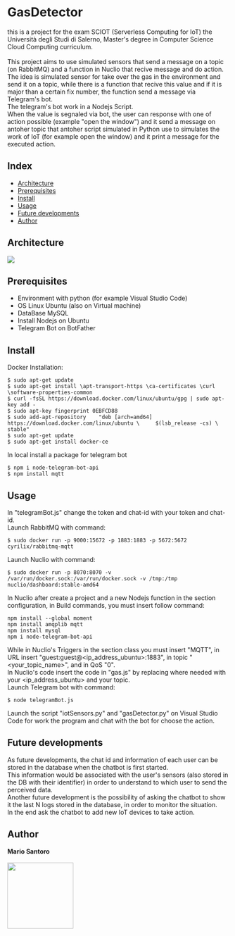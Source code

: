 # GasDetector
this is a project for the exam SCIOT (Serverless Computing for IoT) the Università degli Studi di Salerno, Master's degree in Computer Science Cloud Computing curriculum.
<br><br>
This project aims to use simulated sensors that send a message on a topic (on RabbitMQ) and a function in Nuclio that recive message and do action.<br>
The idea is simulated sensor for take over the gas in the environment and send it on a topic, while there is a function that recive this value and if it is major than a certain fix number, the function send a message via Telegram's bot.<br>
The telegram's bot work in a Nodejs Script.<br>
When the value is segnaled via bot, the user can response with one of action possible (example "open the window") and it send a message on antoher topic that antoher script simulated in Python use to simulates the work of IoT (for example open the window) and it print a message for the executed action.

## Index
<ul>
	<li> <a href="https://github.com/mario-santoro/gas-detector-SCIOT2021#architecture">Architecture</a></li>
	<li> <a href="https://github.com/mario-santoro/gas-detector-SCIOT2021#prerequisites">Prerequisites</a></li>
	<li> <a href="https://github.com/mario-santoro/gas-detector-SCIOT2021#install">Install</a></li>
	<li> <a href="https://github.com/mario-santoro/gas-detector-SCIOT2021#usage">Usage</a></li>
	<li> <a href="https://github.com/mario-santoro/gas-detector-SCIOT2021#future-developments">Future developments</a></li>
	<li> <a href="https://github.com/mario-santoro/gas-detector-SCIOT2021#author">Author</a></li>
</ul>

## Architecture
<img align="center"  src="https://github.com/mario-santoro/gas-detector-SCIOT2021/blob/main/documentation/architecture.png?raw=true" >

## Prerequisites
<ul>
  <li>Environment with python (for example Visual Studio Code)</li>
  <li>OS Linux Ubuntu (also on Virtual machine)</li>
  <li>DataBase MySQL</li>
  <li>Install Nodejs on Ubuntu</li>
  <li>Telegram Bot on BotFather</li>
</ul> 

## Install
Docker Installation:
```console
$ sudo apt-get update
$ sudo apt-get install \apt-transport-https \ca-certificates \curl \software-properties-common
$ curl -fsSL https://download.docker.com/linux/ubuntu/gpg | sudo apt-key add -
$ sudo apt-key fingerprint 0EBFCD88
$ sudo add-apt-repository    "deb [arch=amd64] https://download.docker.com/linux/ubuntu \     $(lsb_release -cs) \ stable"
$ sudo apt-get update
$ sudo apt-get install docker-ce
```
In local install a package for telegram bot
```console
$ npm i node-telegram-bot-api
$ npm install mqtt
```

## Usage
In "telegramBot.js" change the token and chat-id with your token and chat-id. <br>
Launch RabbitMQ with command:
```console
$ sudo docker run -p 9000:15672 -p 1883:1883 -p 5672:5672  cyrilix/rabbitmq-mqtt
```
Launch Nuclio with command:
```console
$ sudo docker run -p 8070:8070 -v /var/run/docker.sock:/var/run/docker.sock -v /tmp:/tmp nuclio/dashboard:stable-amd64
```
In Nuclio after create a project and a new Nodejs function in the section configuration, in Build commands, you must insert follow command:
```console
npm install --global moment
npm install amqplib mqtt
npm install mysql
npm i node-telegram-bot-api
```
While in Nuclio's Triggers in the section class you must insert "MQTT", in URL insert "guest:guest@<ip_address_ubuntu>:1883", in topic "<your_topic_name>", and in 
QoS "0".  <br>
In Nuclio's code insert the code in "gas.js" by replacing where needed with your <ip_address_ubuntu> and your topic.<br>
Launch Telegram bot with command:
```console
$ node telegramBot.js
```
Launch the script "iotSensors.py" and "gasDetector.py" on Visual Studio Code for work the program and chat with the bot for choose the action.  

## Future developments
As future developments, the chat id and information of each user can be stored in the database when the chatbot is first started.<br>
This information would be associated with the user's sensors (also stored in the DB with their identifier) in order to understand to which user to send the perceived data.<br>
Another future development is the possibility of asking the chatbot to show it the last N logs stored in the database, in order to monitor the situation. <br>
In the end ask the chatbot to add new IoT devices to take action.

## Author
<b>Mario Santoro</b> <br><br>
<img align="center" height="150" src="https://github.com/mario-santoro/gas-detector-SCIOT2021/blob/main/documentation/aboutMe.png?raw=true" >
